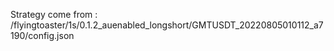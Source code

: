 Strategy come from : /flyingtoaster/1s/0.1.2_auenabled_longshort/GMTUSDT_20220805010112_a7190/config.json